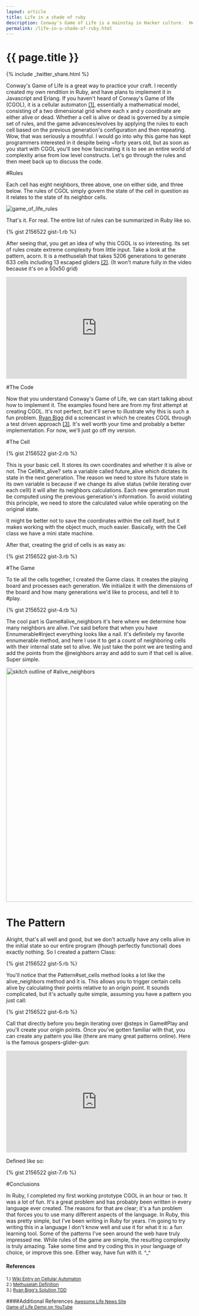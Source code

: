```yaml
---
layout: article
title: Life in a shade of ruby
description: Conway's Game of Life is a mainstay in Hacker culture.  Here I'll go in depth about it's rules and my implementation.
permalink: /life-in-a-shade-of-ruby.html
---
```


# {{ page.title }}

{% include _twitter_share.html %}

Conway's Game of Life is a great way to practice your craft.  I recently created my own rendition in Ruby, and have plans to implement it in Javascript and Erlang.  If you haven't heard of Conway's Game of life (CGOL), it is a cellular automaton [[1]](http://en.wikipedia.org/wiki/Cellular_automaton), essentially a mathematical model, consisting of a two dimensional grid where each x and y coordinate are either alive or dead.  Whether a cell is alive or dead is governed by a simple set of rules, and the game advances/evolves by applying the rules to each cell based on the previous generation's configuration and then repeating.  Wow, that was seriously a mouthful.  I would go into why this game has kept programmers interested in it despite being ~forty years old, but as soon as you start with CGOL you'll see how fascinating it is to see an entire world of complexity arise from low level constructs. Let's go through the rules and then meet back up to discuss the code.

#Rules

Each cell has eight neighbors, three above, one on either side, and three below.  The rules of CGOL simply govern the state of the cell in question as it relates to the state of its neighbor cells.

<img src="http://www.jonathan-jackson.net/images/game_of_life_rules.png" alt="game_of_life_rules"/>

That's it.  For real.  The entire list of rules can be summarized in Ruby like so.

{% gist 2156522 gist-1.rb %}

After seeing that, you get an idea of why this CGOL is so interesting.  Its set of rules create extreme complexity from little input. Take a look at the pattern, acorn. It is a methuselah that takes 5206 generations to generate 633 cells including 13 escaped gliders [[2]](http://en.wikipedia.org/wiki/Methuselah_(cellular_automaton)).  (It won't mature fully in the video because it's on a 50x50 grid)

<iframe src="http://player.vimeo.com/video/37406843" width="488" height="274" frameborder="0" webkitAllowFullScreen mozallowfullscreen allowFullScreen></iframe>

#The Code

Now that you understand Conway's Game of Life, we can start talking about how to implement it.  The examples found here are from my first attempt at creating CGOL.  It's not perfect, but it'll serve to illustrate why this is such a fun problem.  [Ryan Bigg](https://github.com/radar) did a screencast in which he creates CGOL through a test driven approach [[3]](http://www.rubyinside.com/screencast-coding-conways-game-of-life-in-ruby-the-tdd-way-with-rspec-5564.html).  It's well worth your time and probably a better implementation.  For now, we'll just go off my version.

#The Cell

{% gist 2156522 gist-2.rb %}

This is your basic cell.  It stores its own coordinates and whether it is alive or not.  The Cell#is_alive? sets a variable called future_alive which dictates its state in the next generation.  The reason we need to store its future state in its own variable is because if we change its alive status (while iterating over each celll) it will alter its neighbors calculations.  Each new generation must be computed using the previous generation's information.  To avoid violating this principle, we need to store the calculated value while operating on the original state.

It might be better not to save the coordinates within the cell itself, but it makes working with the object much, much easier.  Basically, with the Cell class we have a mini state machine.

After that, creating the grid of cells is as easy as:

{% gist 2156522 gist-3.rb %}

#The Game

To tie all the cells together, I created the Game class.  It creates the playing board and processes each generation.  We initialize it with the dimensions of the board and how many generations we'd like to process, and tell it to #play.

{% gist 2156522 gist-4.rb %}

The cool part is Game#alive_neighbors it's here where we determine how many neighbors are alive.  I've said before that when you have Ennumerable#inject everything looks like a nail.  It's definitely my favorite ennumerable method, and here I use it to get a count of neighboring cells with their internal state set to alive.  We just take the point we are testing and add the points from the @neighbors array and add to sum if that cell is alive.  Super simple.

<img src="http://www.jonathan-jackson.net/images/alive_neighbors.png" width="630" alt="skitch outline of #alive_neighbors"/>

# The Pattern

Alright, that's all well and good, but we don't actually have any cells alive in the initial state so our entire program (though perfectly functional) does exactly nothing.  So I created a pattern Class:

{% gist 2156522 gist-5.rb %}

You'll notice that the Pattern#set_cells method looks a lot like the alive_neighbors method and it is.  This allows you to trigger certain cells alive by calculating their points relative to an origin point.  It sounds complicated, but it's actually quite simple, assuming you have a pattern you just call:

{% gist 2156522 gist-6.rb %}

Call that directly before you begin iterating over @steps in Game#Play and you'll create your origin points.  Once you've gotten familiar with that, you can create any pattern you like (there are many great patterns online).  Here is the famous gospers-glider-gun:

<iframe src="http://player.vimeo.com/video/37540376" width="488" height="274" frameborder="0" webkitAllowFullScreen mozallowfullscreen allowFullScreen></iframe>

Defined like so:

{% gist 2156522 gist-7.rb %}

#Conclusions

In Ruby, I completed my first working prototype CGOL in an hour or two.  It was a lot of fun. It's a great problem and has probably been written in every language ever created. The reasons for that are clear; it's a fun problem that forces you to use many different aspects of the language.  In Ruby, this was pretty simple, but I've been writing in Ruby for years.  I'm going to try writing this in a language I don't know well and use it for what it is: a fun learning tool.  Some of the patterns I've seen around the web have truly impressed me.  While rules of the game are simple, the resulting complexity is truly amazing.  Take some time and try coding this in your language of choice, or improve this one.  Either way, have fun with it.  ^_^

#### References
<span  style="font-size:12px;">1.) [Wiki Entry on Cellular Automaton](http://en.wikipedia.org/wiki/Cellular_automaton)</span><br/>
<span  style="font-size:12px;">2.) <a href="http://en.wikipedia.org/wiki/Methuselah_(cellular_automaton)">Methuselah Definition</a></span><br/>
<span  style="font-size:12px;">3.) [Ryan Bigg's Solution TDD](http://www.rubyinside.com/screencast-coding-conways-game-of-life-in-ruby-the-tdd-way-with-rspec-5564.html)</span><br/>


####Additional References
<span style="font-size:12px;">[Awesome Life News Site](http://pentadecathlon.com/lifeNews/)</span><br/>
<span style="font-size:12px;">[Game of Life Demo on YouTube](http://www.youtube.com/watch?v=XcuBvj0pw-E)</span><br/>
